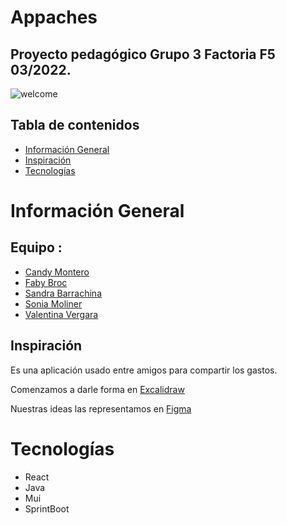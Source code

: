 # Appaches
## Proyecto pedagógico Grupo 3 Factoria F5 03/2022.
![welcome](https://i.ibb.co/0QWc00Y/Welcome.png)


## Tabla de contenidos
* [Información General](#Información-General)
* [Inspiración](#Inspiración)
* [Tecnologías](#Tecnologías)


# Información General 

## Equipo : 

* [Candy Montero](https://github.com/candymd) 
* [Faby Broc](https://github.com/FabyBroc)
* [Sandra Barrachina](https://github.com/Sbarrachina) 
* [Sonia Moliner](https://github.com/SMoliner) 
* [Valentina Vergara](https://github.com/19valentinavergara98)

## Inspiración  
Es una aplicación usado entre amigos para compartir los gastos.     

Comenzamos a darle forma en [Excalidraw](https://excalidraw.com/#room=6c81ebec452de005667c,zPrRBAow_boO8wdyAtLMXw
)  

Nuestras ideas las representamos en [Figma](https://www.figma.com/file/V1cnUjU0vDJJDAujb2Qpal/Grupo-3-Appacha-%3F%3F%3F?node-id=0%3A1
)


# Tecnologías 

* React
* Java
* Mui
* SprintBoot 


